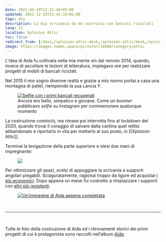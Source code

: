 ```yaml
---
date: 2021-05-24T12:21:46+02:00
updated: 2021-12-15T22:41:32+01:00
tags: diy
description: La mia scrivania da me costruita con bancali riciclati
lang: it
location: Xplosion Attic
toc: false
redirect_from: [/desk,/xplosion-attic-desk,/xplosion-attic/desk,/xplosion-attic/aida]
image: https://images.tommi.space/picture?/16608/category/attic
---
```

L’idea di Aida fu coltivata nella mia mente sin dal remoto 2014, quando, invece di ascoltare le lezioni di letteratura, impiegavo ore per realizzare progetti di mobili di bancali riciclati.

Nel 2015 il mio sogno divenne realtà e grazie a mio nonno portai a casa una montagna di pallet, riempiendo la sua Lancia Y.

<figure><picture><a href='https://images.tommi.space/picture?/16629/category/aida' target=_blank><img src='https://images.tommi.space/uploads/j/b/u/jbuqxznr00//2021/01/15/20210115115610-347fe016.jpg' title='Selfie con i primi bancali recuperati' alt='Selfie con i primi bancali recuperati'></a><figcaption>Ancora ero bello, simpatico e giovane. Come un <i>boomer</i> pubblicavo <i>selfie</i> su Instagram per commemorare qualunque momento</figcaption></picture></figure>

La costruzione cominciò, ma rimase poi interrotta fino al lockdown del 2020, quando trovai il coraggio di salvare dalla cantina quel relitto abbandonato e riportarlo in vita per metterlo al suo posto, in [[Xplosion Attic]].

Terminai la levigazione della parte superiore e stesi due mani di impregnante:

<figure><picture><a href='https://images.tommi.space/picture?/16618/category/aida' target=_blank><img src='https://images.tommi.space/i?/uploads/j/b/u/jbuqxznr00//2021/01/15/20210115115528-e0f29a8b-me.jpg'></a></picture></figure>

Per ottimizzare gli spazi, scelsi di appoggiare la scrivania a supporti angolari piegabili. Sciaguratamente, ragionai troppo da ligure ed acquistai [i più economici](https://www.amazon.it/gp/product/B07GBVJBG9/ref=ppx_yo_dt_b_asin_title_o03_s00?ie=UTF8&psc=1 'Ewead.1PAIR 45,7 cm cattura di uscita supporto panca tavolo pieghevole scaffale staffa di montaggio con viti su Amazon'). Dopo appena un mese fui costretto a rimpiazzare i supporti con [altri più resistenti](https://www.amazon.it/gp/product/B07RJMH6DH/ref=ppx_yo_dt_b_asin_title_o01_s00?ie=UTF8&psc=1 'Supporti Ripiani Pieghevoli su Amazon').


<figure><picture><a href='https://images.tommi.space/picture?/16626/category/aida' target='_blank'><img src='https://images.tommi.space/i?/uploads/j/b/u/jbuqxznr00//2021/01/15/20210115115602-b5fe253c-me.jpg' title='Aida appena completata' alt='Un’immagine di Aida appena completata'></a></picture></figure>

<br>

---

<br>

Tutte le foto della costruzione di Aida ed i ritrovamenti storici dei primi progetti di cui è protagonista sono raccolti nell’album [<cite>Aida</cite>](https://images.tommi.space/index?/category/aida 'Immagini di Aida').
